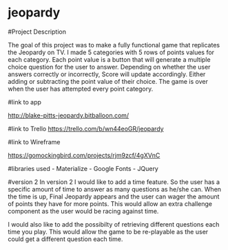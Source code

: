 # jeopardy


#Project Description

The goal of this project was to make a fully functional game that replicates the Jeopardy on TV. I made 5 categories with 5 rows of points values for each category. Each point value is a button that will generate a multiple choice question for the user to answer. Depending on whether the user answers correctly or incorrectly, Score will update accordingly. Either adding or subtracting the point value of their choice. The game is over when the user has attempted every point category. 

#link to app

http://blake-pitts-jeopardy.bitballoon.com/

#link to Trello
https://trello.com/b/wn44eoGR/jeopardy

#link to Wireframe

https://gomockingbird.com/projects/rjm9zcf/4gXVnC

#libraries used
    - Materialize
    - Google Fonts
    - JQuery

#version 2
In version 2 I would like to add a time feature. So the user has a specific amount of time to answer as many questions as he/she can. When the time is up, Final Jeopardy appears and the user can wager the amount of points they have for more points. This would allow an extra challenge component as the user would be racing against time. 

I would also like to add the possibilty of retrieving different questions each time you play. This would allow the game to be re-playable as the user could get a different question each time.
